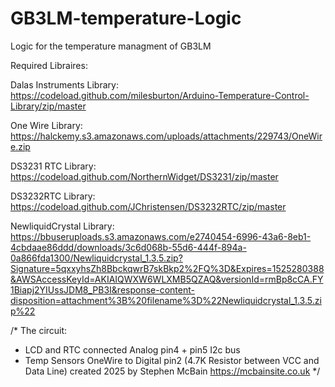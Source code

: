 # GB3LM-temperature-Logic
 Logic for the temperature managment of GB3LM

Required Libraires:

Dalas Instruments Library:
https://codeload.github.com/milesburton/Arduino-Temperature-Control-Library/zip/master

One Wire Library:
https://halckemy.s3.amazonaws.com/uploads/attachments/229743/OneWire.zip

DS3231 RTC Library:
https://codeload.github.com/NorthernWidget/DS3231/zip/master

DS3232RTC Library:
https://codeload.github.com/JChristensen/DS3232RTC/zip/master

NewliquidCrystal Library:
https://bbuseruploads.s3.amazonaws.com/e2740454-6996-43a6-8eb1-4cbdaae86ddd/downloads/3c6d068b-55d6-444f-894a-0a866fda1300/Newliquidcrystal_1.3.5.zip?Signature=5qxxyhsZh8BbckqwrB7skBkp2%2FQ%3D&Expires=1525280388&AWSAccessKeyId=AKIAIQWXW6WLXMB5QZAQ&versionId=rmBp8cCA.FY1Biapj2YIUssJDM8_PB3I&response-content-disposition=attachment%3B%20filename%3D%22Newliquidcrystal_1.3.5.zip%22

/*
  The circuit:
  - LCD and RTC connected Analog pin4 + pin5 I2c bus
  - Temp Sensors OneWire to Digital pin2 (4.7K Resistor between VCC and Data Line)
  created 2025
  by Stephen McBain <https://mcbainsite.co.uk>
*/
